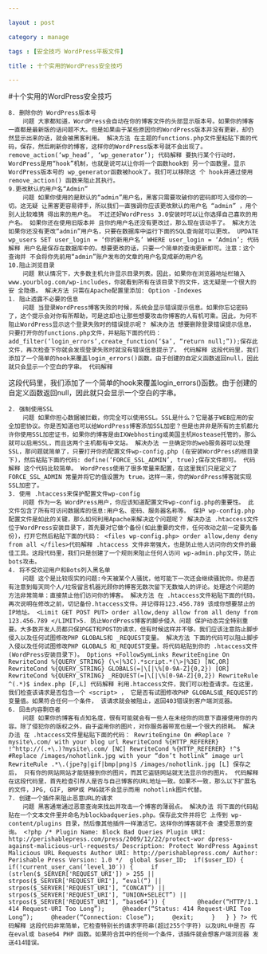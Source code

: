 ```yaml
---

layout : post

category : manage

tags : [安全技巧 WordPress平板文件]

title : 十个实用的WordPress安全技巧

---
```



#十个实用的WordPress安全技巧

    8. 删除你的 WordPress版本号 
        问题 大家都知道，WordPress会自动在你的博客文件的头部显示版本号。如果你的博客一直都是最新版的话问题不大。但是如果由于某些原因你的WordPress版本并没有更新，却仍然显示出来的话，就会被黑客利用。 解决方法 在主题的functions.php文件里粘贴下面的代码，保存，然后刷新你的博客，这样你的WordPress版本号就不会出现了。 remove_action(‘wp_head’, ‘wp_generator’); 代码解释 要执行某个行动时， WordPress是用“hook”机制，也就是说可以让你将一个函数hook到 另一个函数里。显示WordPress版本号的 wp_generator函数被hook了。我们可以移除这 个 hook并通过使用 remove_action() 函数来阻止其执行。 
    9.更改默认的用户名“Admin” 
        问题 如果你使用的是默认的“admin”用户名，黑客只需要攻破你的密码即可入侵你的一切。这无疑 让黑客更容易得手，所以我们一直强调你应该更改默认的用户名 “admin” ，用个别人比较难猜 得出来的用户名。 不过还好WordPress 3.0安装时可以让你选择自己喜欢的用户名。 如果你还在使用旧版本并 且你的用户名还没有更改过，那么现在该动手了。 解决方法 如果你还没有更改“admin”用户名，只要在数据库中运行下面的SQL查询就可以更改。 UPDATE wp_users SET user_login = ‘你的新用户名’ WHERE user_login = ‘Admin’; 代码解释 用户名是保存在数据库中的。想要更改的话，只要一个简单的查询更新即可。注意：这个查询并 不会将你先前用“admin”账户发布的文章的用户名变成新的用户名 
    10.阻止浏览目录 
        问题 默认情况下，大多数主机允许显示目录列表。因此，如果你在浏览器地址栏输入 www.yourblog.com/wp-includes，你就看到所有在该目录下的文件，这无疑是一个很大的安 全隐患。 解决方法 只需在Apache配置里添加: Option -Indexes  
    1. 阻止透露不必要的信息 
        问题 当登录WordPress博客失败的时候，系统会显示错误提示信息。如果你忘记密码了，这个提示会对你有所帮助，可是这却也让那些想要攻击你博客的人有机可乘。因此，为何不阻止WordPress显示这个登录失败时的错误提示呢？ 解决办法 想要删除登录错误提示信息，只要打开你的functions.php文件，并粘贴下面的代码： add_filter(‘login_errors’,create_function(‘$a’, “return null;”));保存此文件，再次检查下你就会发现登录失败时就没有错误信息提示了。 代码解释 这段代码里，我们添加了一个简单的hook来覆盖login_errors()函数。由于创建的自定义函数返回null，因此就只会显示一个空白的字串。 代码解释
这段代码里，我们添加了一个简单的hook来覆盖login_errors()函数。由于创建的自定义函数返回null，因此就只会显示一个空白的字串。

    2. 强制使用SSL 
        问题 如果你担心数据被拦截，你完全可以使用SSL。SSL是什么？它是基于WEB应用的安全加密协议。你是否知道也可以给WordPress博客添加SSL加密？但是也并非是所有的主机都允许你使用SSL加密证书，如果你的博客是由IXWebhosting或美国主机Hostease托管的，那么就可以启用SSL，而且这两个主机都有中文站。 解决办法 一旦确定你的web服务器可以处理SSL，那问题就简单了，只要打开你的配置文件wp-config.php (在安装WordPress的根目录下)，然后粘贴下面的代码: define(‘FORCE_SSL_ADMIN’, true);保存文件即可。 代码解释 这个代码比较简单。 WordPress使用了很多常量来配置，在这里我们只是定义了FORCE_SSL_ADMIN 常量并将它的值设置为 true。这样一来，你的WordPress博客就实现SSL加密了。 
    3. 使用 .htaccess来保护配置文件wp-config 
        问题 作为一名 WordPress用户，你应该知道配置文件wp-config.php的重要性。 此文件包含了所有可访问数据库的信息:用户名、密码、服务器名称等。 保护 wp-config.php 配置文件是如此的关键，那么如何利用Apache来解决这个问题呢？ 解决办法 .htaccess文件位于WordPress安装目录下，首先要对它做个备份(如此重要的文件，任何改动之前一定要先备份)，打开它然后粘贴下面的代码： <files wp-config.php> order allow,deny deny from all </files>代码解释 .htaccess 文件非常强大，也是防止他人访问你的文件的最佳工具。这段代码里，我们只是创建了一个规则来阻止任何人访问 wp-admin.php文件，防止bots攻击。 
    4. 将不受欢迎用户和Bots列入黑名单 
        问题 这个是比较现实的问题:今天被某个人骚扰，他可能下一次还会继续骚扰你。你是否有注意到每天同个人/垃圾留言机器光顾你的博客无数次留下无数恼人的评论。处理这个问题的方法非常简单：直接禁止他们访问你的博客。 解决方法 在 .htaccess文件粘贴下面的代码，再次说明在修改之前，切记备份.htaccess文件。并记得将123.456.789 该成你想要禁止的IP地址。 <Limit GET POST PUT> order allow,deny allow from all deny from 123.456.789 </LIMIT>5. 防止WordPress博客的脚步侵入 问题 保护动态完全特别重要。大多数开发人员都只保护GET和POST的请求，但有时候这样并不够。我们应该注意防止脚步侵入以及任何试图修改PHP GLOBALS和 _REQUEST变量。 解决方法 下面的代码可以阻止脚步入侵以及任何试图修改PHP GLOBALS 和_REQUEST变量。将代码粘贴到你的 .htaccess文件 (WordPress安装目录下)。 Options +FollowSymLinks RewriteEngine On RewriteCond %{QUERY_STRING} (\<|%3C).*script.*(\>|%3E) [NC,OR] RewriteCond %{QUERY_STRING} GLOBALS(=|\[|\%[0-9A-Z]{0,2}) [OR] RewriteCond %{QUERY_STRING} _REQUEST(=|\[|\%[0-9A-Z]{0,2}) RewriteRule ^(.*)$ index.php [F,L] 代码解释 利用.htaccess文件，我们可以检查请求。在这里，我们检查该请求是否包含一个 <script> ， 它是否有试图修改PHP GLOBALS或_REQUEST的变量值。如果符合任何一个条件， 该请求就会被阻止，返回403错误到客户端浏览器。 
    6. 回击内容剽窃者 
        问题 如果你的博客有点知名度，很有可能就会有一些人在未经你的同意下直接使用你的内容。除了侵犯你的版权之外，由于盗用你的图片，对你服务器带宽也是一个很大的损耗。 解决办法 在 .htaccess文件里粘贴下面的代码： RewriteEngine On #Replace ?mysite\.com/ with your blog url RewriteCond %{HTTP_REFERER} !^http://(.+\.)?mysite\.com/ [NC] RewriteCond %{HTTP_REFERER} !^$ #Replace /images/nohotlink.jpg with your “don’t hotlink” image url RewriteRule .*\.(jpe?g|gif|bmp|png)$ /images/nohotlink.jpg [L] 保存之后， 只有你的网站网站才能链接到你的图片，而其它盗链网站就无法显示你的图片。 代码解释 在这段代码里，首先检查引荐人是否与自己博客的URL地址一致。如果不一致，那么以下扩展名 的文件，JPG, GIF, BMP或 PNG就不会显示而用 nohotlink图片代替。 
    7. 创建一个插件来阻止恶意URL的请求 
        问题 黑客通常通过恶意查询来找出并攻击一个博客的薄弱点。 解决办法 将下面的代码粘贴在一个文本文件里并命名为blockbadqueries.php。保存此文件并将它 上传到 wp-content/plugins 目录，然后像其他插件一样激活它。这样你的博客就不会 遭受恶意的查询。 <?php /* Plugin Name: Block Bad Queries Plugin URI: http://perishablepress.com/press/2009/12/22/protect-wor dpress-against-malicious-url-requests/ Description: Protect WordPress Against Malicious URL Requests Author URI: http://perishablepress.com/ Author: Perishable Press Version: 1.0 */  global $user_ID;  if($user_ID) {   if(!current_user_can(‘level_10′)) {     if (strlen($_SERVER['REQUEST_URI']) > 255 ||       strpos($_SERVER['REQUEST_URI'], “eval(“) ||       strpos($_SERVER['REQUEST_URI'], “CONCAT”) ||       strpos($_SERVER['REQUEST_URI'], “UNION+SELECT”) ||       strpos($_SERVER['REQUEST_URI'], “base64″)) {         @header(“HTTP/1.1 414 Request-URI Too Long”);     @header(“Status: 414 Request-URI Too Long”);     @header(“Connection: Close”);     @exit;     }   } } ?> 代码解释 这段代码非常简单，它检查特别长的请求字符串(超过255个字符) 以及URL中是否 存在eval或 base64 PHP 函数。如果符合其中的任何一个条件，该插件就会想客户端浏览器 发送414错误。  
